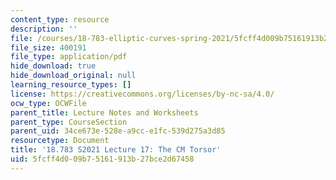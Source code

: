 ```yaml
---
content_type: resource
description: ''
file: /courses/18-783-elliptic-curves-spring-2021/5fcff4d009b75161913b27bce2d67458_MIT18_783S21_notes17.pdf
file_size: 400191
file_type: application/pdf
hide_download: true
hide_download_original: null
learning_resource_types: []
license: https://creativecommons.org/licenses/by-nc-sa/4.0/
ocw_type: OCWFile
parent_title: Lecture Notes and Worksheets
parent_type: CourseSection
parent_uid: 34ce673e-528e-a9cc-e1fc-539d275a3d85
resourcetype: Document
title: '18.783 S2021 Lecture 17: The CM Torsor'
uid: 5fcff4d0-09b7-5161-913b-27bce2d67458
---
```

